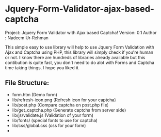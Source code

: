 Jquery-Form-Validator-ajax-based-captcha
========================================

Project: Jquery Form Validator with Ajax based Captcha!
Version: 0.1
Author : Nadeem Ur-Rehman



This simple easy to use library will help to use Jquery Form Validation with Ajax and Captcha using PHP, this library will simply check if you're human or not.
I know there are hundreds of libraries already available but this contibution is quite fast, you don't need to do alot with Forms and Captcha time taking things.
I hope you liked it.

File Structure:
---------------

* form.htm (Demo form)
* lib/refresh-icon.png (Refresh icon for your captcha)
* lib/post.php (Compare captcha on post.php file)
* lib/get_captcha.php (Generate captcha from server side)
* lib/js/validate.js (Validation of your form)
* lib/fonts/ (special fonts to use for captcha)
* lib/css/global.css (css for your form)
* 






